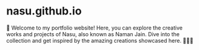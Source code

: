 # nasu.github.io
🎯 Welcome to my portfolio website! Here, you can explore the creative works and projects of Nasu, also known as Naman Jain. Dive into the collection and get inspired by the amazing creations showcased here. 💼💡🌟
